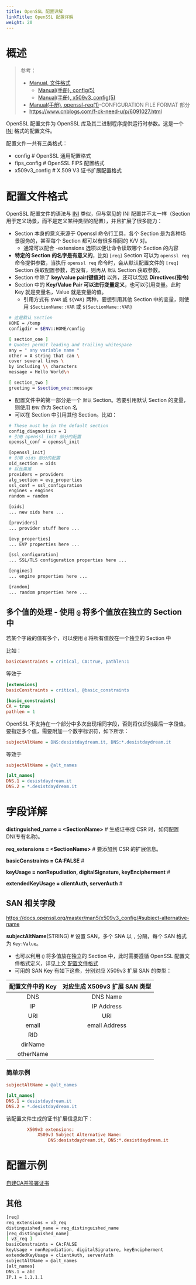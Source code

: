 ```yaml
---
title: OpenSSL 配置详解
linkTitle: OpenSSL 配置详解
weight: 20
---
```


# 概述

> 参考：
>
> - [Manual, 文件格式](https://docs.openssl.org/master/man5/)
>   - [Manual(手册), config(5)](https://www.openssl.org/docs/manmaster/man5/config.html)
>   - [Manual(手册), x509v3_config(5)](https://www.openssl.org/docs/manmaster/man5/x509v3_config.html)
> - [Manual(手册), openssl-req(1)](https://www.openssl.org/docs/man3.0/man1/openssl-req.html)-CONFIGURATION FILE FORMAT 部分
> - <https://www.cnblogs.com/f-ck-need-u/p/6091027.html>

OpenSSL 配置文件为 OpenSSL 库及其二进制程序提供运行时参数。这是一个 [INI](/docs/2.编程/无法分类的语言/INI.md) 格式的配置文件。

配置文件一共有三类格式：

- config # OpenSSL 通用配置格式
- fips_config # OpenSSL FIPS 配置格式
- x509v3_config # X.509 V3 证书扩展配置格式

# 配置文件格式

OpenSSL 配置文件的语法与 [INI](/docs/2.编程/无法分类的语言/INI.md) 类似，但与常见的 INI 配置并不太一样（Section 用于定义场景，而不是定义某种类型的配置），并且扩展了很多能力：

- Section 本身的意义来源于 Openssl 命令行工具，各个 Section 是为各种场景服务的，甚至每个 Section 都可以有很多相同的 K/V 对。
  - 通常可以配合 -extensions 选项以便让命令读取哪个 Section 的内容
- **特定的 Section 的名字是有意义的**，比如 `[req]` Section 可以为 `openssl req` 命令提供参数，当执行 `openssl req` 命令时，会从默认配置文件的 `[req]` Section 获取配置参数，若没有，则再从 `默认` Section 获取参数。
- Section 中除了 **key/value pair(键值对)** 以外，还可以包括 **Directives(指令)**
- Section 中的 **Key/Value Pair 可以进行变量定义**，也可以引用变量。此时 Key 就是变量名，Value 就是变量的值。
  - 引用方式有 `$VAR` 或 `${VAR}` 两种，要想引用其他 Section 中的变量，则使用 `$SectionName::VAR` 或 `${SectionName::VAR}`

```bash
 # 这是默认 Section
 HOME = /temp
 configdir = $ENV::HOME/config

 [ section_one ]
 # Quotes permit leading and trailing whitespace
 any = " any variable name "
 other = A string that can \
 cover several lines \
 by including \\ characters
 message = Hello World\n

 [ section_two ]
 greeting = $section_one::message
```

- 配置文件中的第一部分是一个 `默认` Section。若要引用默认 Section 的变量，则使用 `ENV` 作为 Section 名
- 可以在 Section 中引用其他 Section。比如：

```bash
 # These must be in the default section
 config_diagnostics = 1
 # 引用 openssl_init 部分的配置
 openssl_conf = openssl_init

 [openssl_init]
 # 引用 oids 部分的配置
 oid_section = oids
 # 以此类推
 providers = providers
 alg_section = evp_properties
 ssl_conf = ssl_configuration
 engines = engines
 random = random

 [oids]
 ... new oids here ...

 [providers]
 ... provider stuff here ...

 [evp_properties]
 ... EVP properties here ...

 [ssl_configuration]
 ... SSL/TLS configuration properties here ...

 [engines]
 ... engine properties here ...

 [random]
 ... random properties here ...
```

## 多个值的处理 - 使用 `@` 将多个值放在独立的 Section 中

若某个字段的值有多个，可以使用 `@` 将所有值放在一个独立的 Section 中

比如：

```ini
basicConstraints = critical, CA:true, pathlen:1
```

等效于

```ini
[extensions]
basicConstraints = critical, @basic_constraints

[basic_constraints]
CA = true
pathlen = 1
```

OpenSSL 不支持在一个部分中多次出现相同字段，否则将仅识别最后一字段值。要指定多个值，需要附加一个数字标识符，如下所示：

```ini
subjectAltName = DNS:desistdaydream.it, DNS:*.desistdaydream.it
```

等效于

```ini
subjectAltName = @alt_names

[alt_names]
DNS.1 = desistdaydream.it
DNS.2 = *.desistdaydream.it
```

# 字段详解

**distinguished_name = \<SectionName>** # 生成证书或 CSR 时，如何配置 DN(专有名称)。

**req_extensions = \<SectionName>** # 要添加到 CSR 的扩展信息。

**basicConstraints = CA:FALSE** #

**keyUsage = nonRepudiation, digitalSignature, keyEncipherment** #

**extendedKeyUsage = clientAuth, serverAuth** #

## SAN 相关字段

https://docs.openssl.org/master/man5/x509v3_config/#subject-alternative-name

**subjectAltName**(STRING) # 设置 SAN，多个 SNA 以 `,` 分隔，每个 SAN 格式为 `Key:Value`。

- 也可以利用 `@` 将多值放在独立的 Section 中，此时需要遵循 OpenSSL 配置文件格式定义，详见上文 [配置文件格式](#配置文件格式)
- 可用的 SAN Key 有如下这些，分别对应 X509v3 扩展 SAN 的类型：

| 配置文件中的 Key | 对应生成 X509v3 扩展 SAN 类型 |
| :--------: | :-------------------: |
|    DNS     |       DNS Name        |
|     IP     |      IP Address       |
|    URI     |          URI          |
|   email    |     email Address     |
|    RID     |                       |
|  dirName   |                       |
| otherName  |                       |

### 简单示例

```ini
subjectAltName = @alt_names

[alt_names]
DNS.1 = desistdaydream.it
DNS.2 = *.desistdaydream.it
```

该配置文件生成的证书扩展信息如下：

```ini
        X509v3 extensions:
            X509v3 Subject Alternative Name:
                DNS:desistdaydream.it, DNS:*.desistdaydream.it
```

# 配置示例

[自建CA并签署证书](docs/7.信息安全/Crypto%20mgmt/自建CA并签署证书.md)

## 其他

```bash
[req]
req_extensions = v3_req
distinguished_name = req_distinguished_name
[req_distinguished_name]
[ v3_req ]
basicConstraints = CA:FALSE
keyUsage = nonRepudiation, digitalSignature, keyEncipherment
extendedKeyUsage = clientAuth, serverAuth
subjectAltName = @alt_names
[alt_names]
DNS.1 = abc
IP.1 = 1.1.1.1
```
